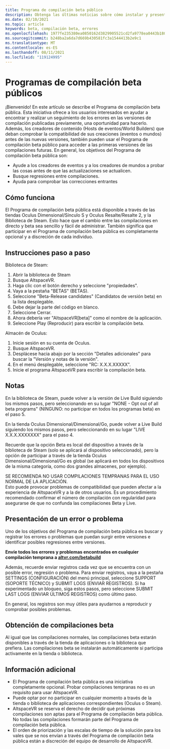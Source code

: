```yaml
---
title: Programa de compilación beta público
description: Obtenga las últimas noticias sobre cómo instalar y presentar errores para el programa de compilación beta altspaceVR más reciente.
ms.date: 02/10/2021
ms.topic: article
keywords: beta, compilación beta, errores
ms.openlocfilehash: 1977fe235380ea0850162d3829905521cd2fa9778ea0443b18064a7810cf9128
ms.sourcegitcommit: b248ba2a6da7d669b430581fc3a1544413b2e9c1
ms.translationtype: MT
ms.contentlocale: es-ES
ms.lasthandoff: 08/11/2021
ms.locfileid: "119124995"
---
```

# <a name="public-beta-build-programs"></a>Programas de compilación beta públicos

¡Bienvenido! En este artículo se describe el Programa de compilación beta pública. Esta iniciativa ofrece a los usuarios interesados en ayudar a encontrar y realizar un seguimiento de los errores en las versiones de compilación publicadas previamente, una oportunidad para hacerlo. Además, los creadores de contenido (Hosts de eventos/World Builders) que deban comprobar la compatibilidad de sus creaciones (eventos o mundos) antes de las nuevas versiones, también pueden usar el Programa de compilación beta público para acceder a las primeras versiones de las compilaciones futuras. En general, los objetivos del Programa de compilación beta pública son: 

* Ayude a los creadores de eventos y a los creadores de mundos a probar las cosas antes de que las actualizaciones se actualicen.  
* Busque regresiones entre compilaciones. 
* Ayuda para comprobar las correcciones entrantes 
 
## <a name="how-it-works"></a>Cómo funciona

El Programa de compilación beta pública está disponible a través de las tiendas Oculus Dimensional/Sínculo S y Oculus Resalte/Resalte 2, y la Biblioteca de Steam. Esto hace que el cambio entre las compilaciones en directo y beta sea sencillo y fácil de administrar. También significa que participar en el Programa de compilación beta pública es completamente opcional y a discreción de cada individuo. 

## <a name="step-by-step-instructions"></a>Instrucciones paso a paso  

Biblioteca de Steam:

1. Abrir la biblioteca de Steam
2. Busque AltspaceVR.
3. Haga clic con el botón derecho y seleccione "propiedades".
4. Vaya a la pestaña "BETAS" (BETAS).
5. Seleccione "Beta-Release candidates" (Candidatos de versión beta) en la lista desplegable.
6. Debe dejar la parte del código en blanco.
7. Seleccione Cerrar.
8. Ahora debería ver "AltspaceVR[beta]" como el nombre de la aplicación.
9. Seleccione Play (Reproducir) para escribir la compilación beta.

Almacén de Oculus:

1. Inicie sesión en su cuenta de Oculus.
2. Busque AltspaceVR.
3. Desplácese hacia abajo por la sección "Detalles adicionales" para buscar la "Versión y notas de la versión".
4. En el menú desplegable, seleccione "RC: X.X.X.XXXXX".
5. Inicie el programa AltspaceVR para escribir la compilación beta.

## <a name="notes"></a>Notas

En la biblioteca de Steam, puede volver a la versión de Live Build siguiendo los mismos pasos, pero seleccionando en su lugar "NONE - Opt out of all beta programs" (NINGUNO: no participar en todos los programas beta) en el paso 5. 

En la tienda Oculus Dimensional/Dimensional/Go, puede volver a Live Build siguiendo los mismos pasos, pero seleccionando en su lugar "LIVE X.X.X.XXXXXXX" para el paso 4. 

Recuerde que la opción Beta es local del dispositivo a través de la biblioteca de Steam (solo se aplicará al dispositivo seleccionado), pero la opción de participar a través de la tienda Oculus Dimensional/Dimensional/Go es global (se aplicará en todos los dispositivos de la misma categoría, como dos grandes almacenes, por ejemplo). 

SE RECOMIENDA NO USAR COMPILACIONES TEMPRANAS PARA EL USO NORMAL DE LA APLICACIÓN.  
Esto puede provocar problemas de compatibilidad que pueden afectar a la experiencia de AltspaceVR y a la de otros usuarios. Es un procedimiento recomendado confirmar el número de compilación con regularidad para asegurarse de que no confunda las compilaciones Beta y Live. 

## <a name="filing-a-bugissue"></a>Presentación de un error o problema

Uno de los objetivos del Programa de compilación beta pública es buscar y registrar los errores o problemas que puedan surgir entre versiones e identificar posibles regresiones entre versiones.  

**Envíe todos los errores y problemas encontrados en cualquier compilación temprana a [altvr.com/betabuild](https://help.altvr.com/hc/requests/new?ticket_form_id=360004678833)**

Además, recuerde enviar registros cada vez que se encuentra con un posible error, regresión o problema. Para enviar registros, vaya a la pestaña SETTINGS (CONFIGURACIÓN) del menú principal, seleccione SUPPORT (SOPORTE TÉCNICO) y SUBMIT LOGS (ENVIAR REGISTROS). Si ha experimentado un bloqueo, siga estos pasos, pero seleccione SUBMIT LAST LOGS (ENVIAR ÚLTIMOS REGISTROS) como último paso. 

En general, los registros son muy útiles para ayudarnos a reproducir y comprobar posibles problemas. 

## <a name="getting-beta-builds"></a>Obtención de compilaciones beta

Al igual que las compilaciones normales, las compilaciones beta estarán disponibles a través de la tienda de aplicaciones o la biblioteca que prefiera. Las compilaciones beta se instalarán automáticamente si participa activamente en la tienda o biblioteca. 

## <a name="additional-information"></a>Información adicional

* El Programa de compilación beta pública es una iniciativa completamente opcional. Probar compilaciones tempranas no es un requisito para usar AltspaceVR. 
* Puede optar por no participar en cualquier momento a través de la tienda o biblioteca de aplicaciones correspondientes (Oculus o Steam).  
* AltspaceVR se reserva el derecho de decidir qué próximas compilaciones son aptas para el Programa de compilación beta pública. No todas las compilaciones formarán parte del Programa de compilación beta pública. 
* El orden de priorización y las escalas de tiempo de la solución para los vales que se nos envían a través del Programa de compilación beta pública están a discreción del equipo de desarrollo de AltspaceVR. 